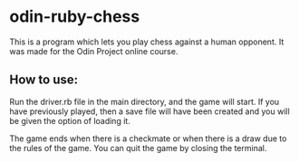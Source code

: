 # odin-ruby-chess

This is a program which lets you play chess against a human opponent. It was made for the Odin Project online course.

## How to use:
Run the driver.rb file in the main directory, and the game will start. If you have previously played, then a save file will have been created and you will be given the option of loading it.

The game ends when there is a checkmate or when there is a draw due to the rules of the game. You can quit the game by closing the terminal.